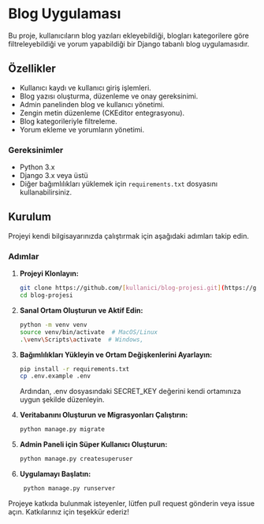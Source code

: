 # Blog Uygulaması

Bu proje, kullanıcıların blog yazıları ekleyebildiği, blogları kategorilere göre filtreleyebildiği ve yorum yapabildiği bir Django tabanlı blog uygulamasıdır.

## Özellikler

- Kullanıcı kaydı ve kullanıcı giriş işlemleri.
- Blog yazısı oluşturma, düzenleme ve onay gereksinimi.
- Admin panelinden blog ve kullanıcı yönetimi.
- Zengin metin düzenleme (CKEditor entegrasyonu).
- Blog kategorileriyle filtreleme.
- Yorum ekleme ve yorumların yönetimi.

### Gereksinimler

- Python 3.x
- Django 3.x veya üstü
- Diğer bağımlılıkları yüklemek için `requirements.txt` dosyasını kullanabilirsiniz.

## Kurulum

Projeyi kendi bilgisayarınızda çalıştırmak için aşağıdaki adımları takip edin.

### Adımlar

1. **Projeyi Klonlayın:**

      ```bash
      git clone https://github.com/[kullanici/blog-projesi.git](https://github.com/Ataberk696/django_blogapp)
      cd blog-projesi
      ```
      
2. **Sanal Ortam Oluşturun ve Aktif Edin:**
   
     ```bash
     python -m venv venv
     source venv/bin/activate  # MacOS/Linux
     .\venv\Scripts\activate  # Windows,
     ```

3. **Bağımlılıkları Yükleyin ve Ortam Değişkenlerini Ayarlayın:**

     ```bash
     pip install -r requirements.txt
     cp .env.example .env
     ```

    Ardından, .env dosyasındaki SECRET_KEY değerini kendi ortamınıza uygun şekilde düzenleyin.

4. **Veritabanını Oluşturun ve Migrasyonları Çalıştırın:**

      ```bash
      python manage.py migrate
      ```

5. **Admin Paneli için Süper Kullanıcı Oluşturun:**

      ```bash
      python manage.py createsuperuser
      ```
 
6. **Uygulamayı Başlatın:**

     ```bash
      python manage.py runserver
      ```



Projeye katkıda bulunmak isteyenler, lütfen pull request gönderin veya issue açın. Katkılarınız için teşekkür ederiz!


